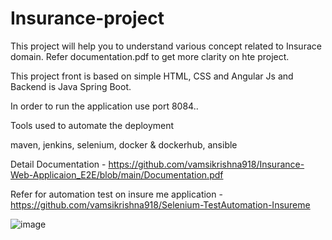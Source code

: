 # Insurance-project

This project will help you to understand various concept related to Insurace domain. 
Refer documentation.pdf to get more clarity on hte project. 

This project front is based on simple HTML, CSS and Angular Js and Backend is Java Spring Boot.

In order to run the application use port 8084..

Tools used to automate the deployment 

maven, jenkins, selenium, docker & dockerhub, ansible

Detail Documentation -  https://github.com/vamsikrishna918/Insurance-Web-Applicaion_E2E/blob/main/Documentation.pdf

Refer for automation test on insure me application - https://github.com/vamsikrishna918/Selenium-TestAutomation-Insureme



![image](https://github.com/vamsikrishna918/Insurance-Web-Applicaion_E2E/assets/67264274/32bd8071-7f2b-4ef6-ad28-9f1589e140d7)

